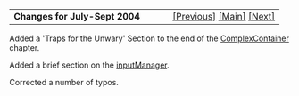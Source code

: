 <table width="100%" data-border="0" data-cellspacing="0"
data-cellpadding="3" data-bgcolor="#C0C0C0">
<colgroup>
<col style="width: 50%" />
<col style="width: 50%" />
</colgroup>
<tbody>
<tr>
<td style="text-align: left;"><strong>Changes for July-Sept 2004<br />
</strong></td>
<td style="text-align: right;"><a
href="changesforv3_0_8.htm">[Previous]</a> <a
href="generalintroduction.htm">[Main]</a> <a
href="changesforv3_0_7.htm">[Next]</a></td>
</tr>
</tbody>
</table>

  
Added a 'Traps for the Unwary' Section to the end of the
[ComplexContainer](complexcontainer.htm) chapter.  
  
Added a brief section on the [inputManager](inputmanager.htm).  
  
Corrected a number of typos.  
  
  
